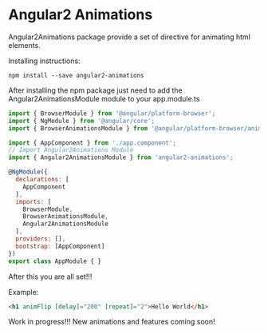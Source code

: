 # Angular2 Animations

Angular2Animations package provide a set of directive for animating
html elements.

Installing instructions:
```
npm install --save angular2-animations
```

After installing the npm package just need to add the Angular2AnimationsModule module
to your app.module.ts

```js
import { BrowserModule } from '@angular/platform-browser';
import { NgModule } from '@angular/core';
import { BrowserAnimationsModule } from '@angular/platform-browser/animations';

import { AppComponent } from './app.component';
// Import Angular2Animations Module
import { Angular2AnimationsModule } from 'angular2-animations';

@NgModule({
  declarations: [
    AppComponent
  ],
  imports: [
    BrowserModule,
    BrowserAnimationsModule,
    Angular2AnimationsModule
  ],
  providers: [],
  bootstrap: [AppComponent]
})
export class AppModule { }
```
After this you are all set!!!

Example:

```html
<h1 animFlip [delay]="200" [repeat]="2">Hello World</h1>
```

Work in progress!!! New animations and features coming soon!
